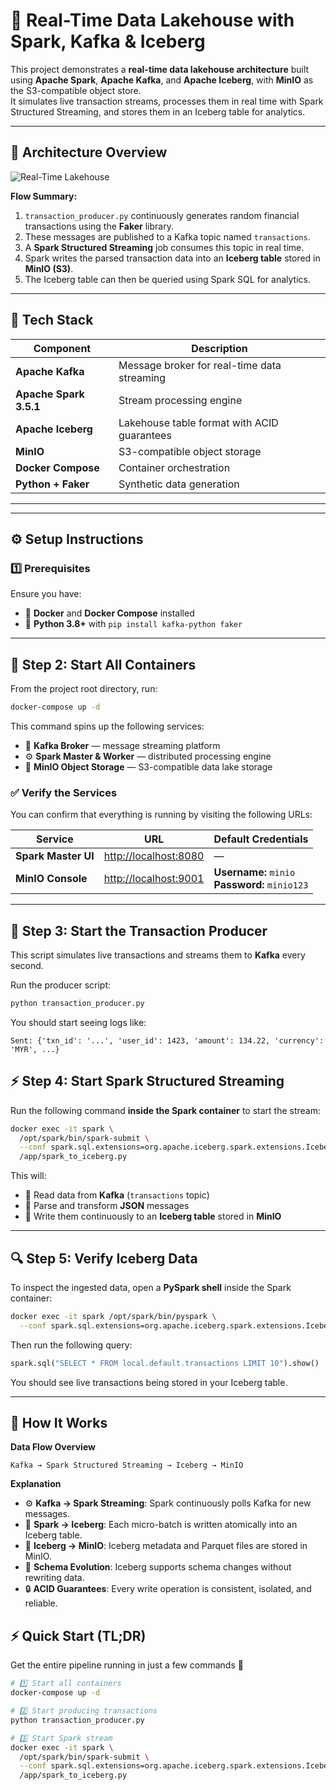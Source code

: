 # 🧠 Real-Time Data Lakehouse with Spark, Kafka & Iceberg

This project demonstrates a **real-time data lakehouse architecture** built using **Apache Spark**, **Apache Kafka**, and **Apache Iceberg**, with **MinIO** as the S3-compatible object store.  
It simulates live transaction streams, processes them in real time with Spark Structured Streaming, and stores them in an Iceberg table for analytics.

---

## 🚀 Architecture Overview

![Real-Time Lakehouse](real_time_lakehouse.png "Real-Time Lakehouse Architecture")

**Flow Summary:**
1. `transaction_producer.py` continuously generates random financial transactions using the **Faker** library.
2. These messages are published to a Kafka topic named `transactions`.
3. A **Spark Structured Streaming** job consumes this topic in real time.
4. Spark writes the parsed transaction data into an **Iceberg table** stored in **MinIO (S3)**.
5. The Iceberg table can then be queried using Spark SQL for analytics.

---

## 🧰 Tech Stack

| Component | Description |
|------------|-------------|
| **Apache Kafka** | Message broker for real-time data streaming |
| **Apache Spark 3.5.1** | Stream processing engine |
| **Apache Iceberg** | Lakehouse table format with ACID guarantees |
| **MinIO** | S3-compatible object storage |
| **Docker Compose** | Container orchestration |
| **Python + Faker** | Synthetic data generation |

---


---

## ⚙️ Setup Instructions

### 1️⃣ Prerequisites
Ensure you have:
- 🐳 **Docker** and **Docker Compose** installed
- 🐍 **Python 3.8+** with `pip install kafka-python faker`

---

## 🚀 Step 2: Start All Containers

From the project root directory, run:

```bash
docker-compose up -d
```

This command spins up the following services:

- 🧩 **Kafka Broker** — message streaming platform  
- ⚙️ **Spark Master & Worker** — distributed processing engine  
- 💾 **MinIO Object Storage** — S3-compatible data lake storage  

### ✅ Verify the Services

You can confirm that everything is running by visiting the following URLs:

| Service | URL | Default Credentials |
|----------|-----|---------------------|
| **Spark Master UI** | [http://localhost:8080](http://localhost:8080) | — |
| **MinIO Console** | [http://localhost:9001](http://localhost:9001) | **Username:** `minio` <br> **Password:** `minio123` |

---

## 💸 Step 3: Start the Transaction Producer

This script simulates live transactions and streams them to **Kafka** every second.

Run the producer script:

```bash
python transaction_producer.py
```

You should start seeing logs like:

```
Sent: {'txn_id': '...', 'user_id': 1423, 'amount': 134.22, 'currency': 'MYR', ...}
```


## ⚡ Step 4: Start Spark Structured Streaming

Run the following command **inside the Spark container** to start the stream:

```bash
docker exec -it spark \
  /opt/spark/bin/spark-submit \
  --conf spark.sql.extensions=org.apache.iceberg.spark.extensions.IcebergSparkSessionExtensions \
  /app/spark_to_iceberg.py
```

This will:

- 🔄 Read data from **Kafka** (`transactions` topic)  
- 🧮 Parse and transform **JSON** messages  
- 🧊 Write them continuously to an **Iceberg table** stored in **MinIO**

---

## 🔍 Step 5: Verify Iceberg Data

To inspect the ingested data, open a **PySpark shell** inside the Spark container:

```bash
docker exec -it spark /opt/spark/bin/pyspark \
  --conf spark.sql.extensions=org.apache.iceberg.spark.extensions.IcebergSparkSessionExtensions
```

Then run the following query:

```python
spark.sql("SELECT * FROM local.default.transactions LIMIT 10").show()
```

You should see live transactions being stored in your Iceberg table.

---

## 🧠 How It Works

**Data Flow Overview**

```
Kafka → Spark Structured Streaming → Iceberg → MinIO
```

**Explanation**

- ⚙️ **Kafka → Spark Streaming**: Spark continuously polls Kafka for new messages.  
- 🧮 **Spark → Iceberg**: Each micro-batch is written atomically into an Iceberg table.  
- 💾 **Iceberg → MinIO**: Iceberg metadata and Parquet files are stored in MinIO.  
- 🧬 **Schema Evolution**: Iceberg supports schema changes without rewriting data.  
- 🔒 **ACID Guarantees**: Every write operation is consistent, isolated, and reliable.


## ⚡ Quick Start (TL;DR)

Get the entire pipeline running in just a few commands 🚀

```bash
# 1️⃣ Start all containers
docker-compose up -d

# 2️⃣ Start producing transactions
python transaction_producer.py

# 3️⃣ Start Spark stream
docker exec -it spark \
  /opt/spark/bin/spark-submit \
  --conf spark.sql.extensions=org.apache.iceberg.spark.extensions.IcebergSparkSessionExtensions \
  /app/spark_to_iceberg.py
```
